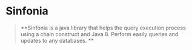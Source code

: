 # Sinfonia

> **Sinfonia is a java library that helps the query execution process using a chain construct and Java 8. Perform easily queries and updates to any databases. **
